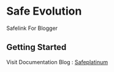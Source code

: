 # Safe Evolution
Safelink For Blogger

## Getting Started

Visit Documentation Blog : [Safeplatinum](https://safeplatinum.blogspot.com)